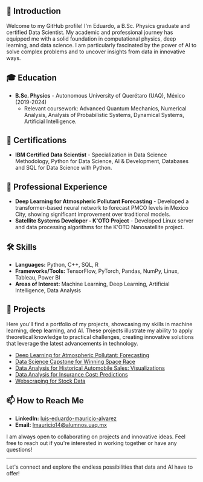 ## 👋 Introduction
Welcome to my GitHub profile! I'm Eduardo, a B.Sc. Physics graduate and certified Data Scientist. My academic and professional journey has equipped me with a solid foundation in computational physics, deep learning, and data science. I am particularly fascinated by the power of AI to solve complex problems and to uncover insights from data in innovative ways.

## 🎓 Education
- **B.Sc. Physics** - Autonomous University of Querétaro (UAQ), México (2019-2024)
  - Relevant coursework: Advanced Quantum Mechanics, Numerical Analysis, Analysis of Probabilistic Systems, Dynamical Systems, Artificial Intelligence.

## 📜 Certifications
- **IBM Certified Data Scientist** - Specialization in Data Science Methodology, Python for Data Science, AI & Development, Databases and SQL for Data Science with Python.

## 💼 Professional Experience
- **Deep Learning for Atmospheric Pollutant Forecasting** - Developed a transformer-based neural network to forecast PMCO levels in Mexico City, showing significant improvement over traditional models.
- **Satellite Systems Developer - K'OTO Project** - Developed Linux server and data processing algorithms for the K'OTO Nanosatellite project.

## 🛠 Skills
- **Languages:** Python, C++, SQL, R
- **Frameworks/Tools:** TensorFlow, PyTorch, Pandas, NumPy, Linux, Tableau, Power BI
- **Areas of Interest:** Machine Learning, Deep Learning, Artificial Intelligence, Data Analysis

## 📂 Projects
Here you'll find a portfolio of my projects, showcasing my skills in machine learning, deep learning, and AI. These projects illustrate my ability to apply theoretical knowledge to practical challenges, creating innovative solutions that leverage the latest advancements in technology.

- [Deep Learning for Atmospheric Pollutant: Forecasting](https://github.com/eduardoalvarz/DL-Transformer-PollutantForecasting)
- [Data Science Capstone for Winning Space Race]()
- [Data Analysis for Historical Automobile Sales: Visualizations](https://github.com/eduardoalvarz/Data-Analysis-for-Historical-Automobile-Sales)
- [Data Analysis for Insurance Cost: Predictions](https://github.com/eduardoalvarz/Data-Analysis-For-Insurance-Cost)
- [Webscraping for Stock Data](https://github.com/eduardoalvarz/Webscraping-Stock-Data-Extraction-and-Visualization)

## 📫 How to Reach Me
- **LinkedIn:** [luis-eduardo-mauricio-alvarez](https://www.linkedin.com/in/luis-eduardo-mauricio-alvarez/)
- **Email:** lmauricio14@alumnos.uaq.mx

I am always open to collaborating on projects and innovative ideas. Feel free to reach out if you're interested in working together or have any questions!

---

Let's connect and explore the endless possibilities that data and AI have to offer!

